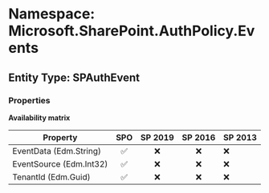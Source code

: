 # Namespace: Microsoft.SharePoint.AuthPolicy.Events

## Entity Type: SPAuthEvent

### Properties

**Availability matrix**

Property | SPO | SP 2019 | SP 2016 | SP 2013
----------|:---:|:-------:|:-------:|:-------
EventData (Edm.String) | ✅ | ❌ | ❌ | ❌
EventSource (Edm.Int32) | ✅ | ❌ | ❌ | ❌
TenantId (Edm.Guid) | ✅ | ❌ | ❌ | ❌

